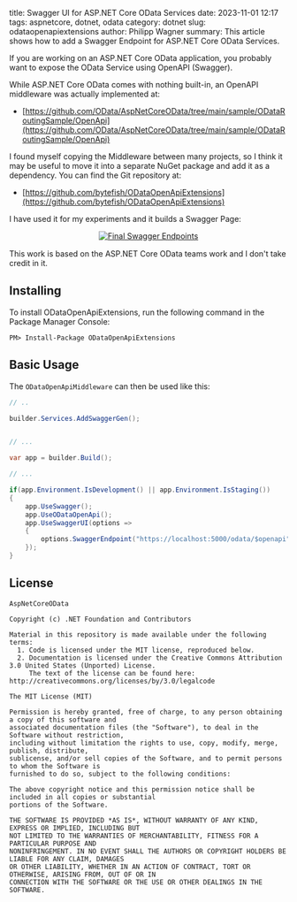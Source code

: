 title: Swagger UI for ASP.NET Core OData Services
date: 2023-11-01 12:17
tags: aspnetcore, dotnet, odata
category: dotnet
slug: odataopenapiextensions
author: Philipp Wagner
summary: This article shows how to add a Swagger Endpoint for ASP.NET Core OData Services.

If you are working on an ASP.NET Core OData application, you probably want to expose the OData Service using OpenAPI (Swagger). 

While ASP.NET Core OData comes with nothing built-in, an OpenAPI middleware was actually implemented at:

* [https://github.com/OData/AspNetCoreOData/tree/main/sample/ODataRoutingSample/OpenApi](https://github.com/OData/AspNetCoreOData/tree/main/sample/ODataRoutingSample/OpenApi)

I found myself copying the Middleware between many projects, so I think it may be useful to move it into a separate NuGet package and add it as a dependency. You can find the Git repository at:

* [https://github.com/bytefish/ODataOpenApiExtensions](https://github.com/bytefish/ODataOpenApiExtensions)

I have used it for my experiments and it builds a Swagger Page:

<div style="display:flex; align-items:center; justify-content:center;margin-bottom:15px;">
    <a href="/static/images/blog/odataopenapiextensions/swagger_endpoints.jpg">
        <img src="/static/images/blog/odataopenapiextensions/swagger_endpoints.jpg" alt="Final Swagger Endpoints">
    </a>
</div>

This work is based on the ASP.NET Core OData teams work and I don't take credit in it. 

## Installing ##

To install ODataOpenApiExtensions, run the following command in the Package Manager Console:

```
PM> Install-Package ODataOpenApiExtensions
```

## Basic Usage ##

The `ODataOpenApiMiddleware` can then be used like this:

```csharp
// ..

builder.Services.AddSwaggerGen();


// ...

var app = builder.Build();

// ...

if(app.Environment.IsDevelopment() || app.Environment.IsStaging())
{
    app.UseSwagger();
    app.UseODataOpenApi();
    app.UseSwaggerUI(options =>
    {
        options.SwaggerEndpoint("https://localhost:5000/odata/$openapi", "WideWorldImporters API");
    });
}

```

## License ##

```
AspNetCoreOData

Copyright (c) .NET Foundation and Contributors

Material in this repository is made available under the following terms:
  1. Code is licensed under the MIT license, reproduced below.
  2. Documentation is licensed under the Creative Commons Attribution 3.0 United States (Unported) License.
     The text of the license can be found here: http://creativecommons.org/licenses/by/3.0/legalcode

The MIT License (MIT)

Permission is hereby granted, free of charge, to any person obtaining a copy of this software and 
associated documentation files (the "Software"), to deal in the Software without restriction, 
including without limitation the rights to use, copy, modify, merge, publish, distribute, 
sublicense, and/or sell copies of the Software, and to permit persons to whom the Software is 
furnished to do so, subject to the following conditions:

The above copyright notice and this permission notice shall be included in all copies or substantial 
portions of the Software.

THE SOFTWARE IS PROVIDED *AS IS*, WITHOUT WARRANTY OF ANY KIND, EXPRESS OR IMPLIED, INCLUDING BUT 
NOT LIMITED TO THE WARRANTIES OF MERCHANTABILITY, FITNESS FOR A PARTICULAR PURPOSE AND 
NONINFRINGEMENT. IN NO EVENT SHALL THE AUTHORS OR COPYRIGHT HOLDERS BE LIABLE FOR ANY CLAIM, DAMAGES 
OR OTHER LIABILITY, WHETHER IN AN ACTION OF CONTRACT, TORT OR OTHERWISE, ARISING FROM, OUT OF OR IN 
CONNECTION WITH THE SOFTWARE OR THE USE OR OTHER DEALINGS IN THE SOFTWARE.
```